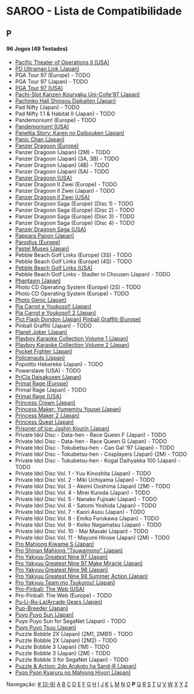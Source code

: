 # SAROO - Lista de Compatibilidade

## P

#### 96 Jogos (49 Testados)

- [Pacific Theater of Operations II (USA)](../../../Regions/Retails/USA/T-7604H/01/README.md)
- [PD Ultraman Link (Japan)](../../../Regions/Retails/Japan/T-13304G/01/README.md)
- PGA Tour 97 (Europe) - TODO
- PGA Tour 97 (Japan) - TODO
- [PGA Tour 97 (USA)](../../../Regions/Retails/USA/T-5011H/01/README.md)
- [Pachi-Slot Kanzen Kouryaku Uni-Colle'97 (Japan)](../../../Regions/Retails/Japan/T-36501G/01/README.md)
- [Pachinko Hall Shinsou Daikaiten (Japan)](../../../Regions/Retails/Japan/T-37501G/01/README.md)
- Pad Nifty (Japan) - TODO
- Pad Nifty 1.1 & Habitat II (Japan) - TODO
- Pandemonium! (Europe) - TODO
- [Pandemonium! (USA)](../../../Regions/Retails/USA/T-15914H/01/README.md)
- [Paneltia Story: Karen no Daibouken (Japan)](../../../Regions/Retails/Japan/T-21510G/01/README.md)
- [Panic Chan (Japan)](../../../Regions/Retails/Japan/T-15010G/01/README.md)
- [Panzer Dragoon (Europe)](../../../Regions/Retails/Europe/MK-81009/01/README.md)
- Panzer Dragoon (Japan) (2M) - TODO
- Panzer Dragoon (Japan) (3A, 3B) - TODO
- Panzer Dragoon (Japan) (4B) - TODO
- Panzer Dragoon (Japan) (5A) - TODO
- [Panzer Dragoon (USA)](../../../Regions/Retails/USA/MK-81009/01/README.md)
- Panzer Dragoon II Zwei (Europe) - TODO
- Panzer Dragoon II Zwei (Japan) - TODO
- [Panzer Dragoon II Zwei (USA)](../../../Regions/Retails/USA/MK-81022/01/README.md)
- Panzer Dragoon Saga (Europe) (Disc 1) - TODO
- Panzer Dragoon Saga (Europe) (Disc 2) - TODO
- Panzer Dragoon Saga (Europe) (Disc 3) - TODO
- Panzer Dragoon Saga (Europe) (Disc 4) - TODO
- [Panzer Dragoon Saga (USA)](../../../Regions/Retails/USA/MK-81307/01/README.md)
- [Pappara Paoon (Japan)](../../../Regions/Retails/Japan/23201G/01/README.md)
- [Parodius (Europe)](../../../Regions/Retails/Europe/T-9501H-50/01/README.md)
- [Pastel Muses (Japan)](../../../Regions/Retails/Japan/T-30602G/01/README.md)
- Pebble Beach Golf Links (Europe) (3S) - TODO
- Pebble Beach Golf Links (Europe) (4S) - TODO
- [Pebble Beach Golf Links (USA)](../../../Regions/Retails/USA/MK-81101/01/README.md)
- Pebble Beach Golf Links - Stadler ni Chousen (Japan) - TODO
- [Phantasm (Japan)](../../../Regions/Retails/Japan/T-36001G/01/README.md)
- Photo CD Operating System (Europe) (2S) - TODO
- Photo CD Operating System (Europe) - TODO
- [Photo Genic (Japan)](../../../Regions/Retails/Japan/T-1524G/01/README.md)
- [Pia Carrot e Youkoso!! (Japan)](../../../Regions/Retails/Japan/T-19708G/01/README.md)
- [Pia Carrot e Youkoso!! 2 (Japan)](../../../Regions/Retails/Japan/T-20114G/01/README.md)
- [Pict Flash Dondon (Japan)](../../../Regions/Retails/Japan/T-17811G/01/README.md)
  [Pinball Graffiti (Europe)](../../../Regions/Retails/Europe/T-6011H-50/01/README.md)
- Pinball Graffiti (Japan) - TODO
- [Planet Joker (Japan)](../../../Regions/Retails/Japan/T-18711G/01/README.md)
- [Playboy Karaoke Collection Volume 1 (Japan)](../../../Regions/Retails/Japan/T-2305G/01/README.md)
- [Playboy Karaoke Collection Volume 2 (Japan)](../../../Regions/Retails/Japan/T-2304G/01/README.md)
- [Pocket Fighter (Japan)](../../../Regions/Retails/Japan/T-1230G/01/README.md)
- [Policenauts (Japan)](../../../Regions/Retails/Japan/T-9510G/01/README.md)
- Popoitto Hebereke (Japan) - TODO
- Powerslave (USA) - TODO
- [PriCla Daisakusen (Japan)](../../../Regions/Retails/Japan/T-14409G/01/README.md)
- [Primal Rage (Europe)](../../../Regions/Retails/Europe/T-4802H-50/01/README.md)
- Primal Rage (Japan) - TODO
- [Primal Rage (USA)](../../../Regions/Retails/USA/T-4802H/01/README.md)
- [Princess Crown (Japan)](../../../Regions/Retails/Japan/T-14418G/01/README.md)
- [Princess Maker: Yumemiru Yousei (Japan)](../../../Regions/Retails/Japan/T-35101G/01/README.md)
- [Princess Maker 2 (Japan)](../../../Regions/Retails/Japan/T-5201G/01/README.md)
- [Princess Quest (Japan)](../../../Regions/Retails/Japan/T-24604G/01/README.md)
- [Prisoner of Ice: Jashin Kourin (Japan)](../../../Regions/Retails/Japan/T-26112G/01/README.md)
- Private Idol Disc - Data-hen - Race Queen F (Japan) - TODO
- Private Idol Disc - Data-hen - Race Queen G (Japan) - TODO
- Private Idol Disc - Tokubetsu-hen - Can Gal '97 (Japan) - TODO
- Private Idol Disc - Tokubetsu-hen - Cosplayers (Japan) (2M) - TODO
- Private Idol Disc - Tokubetsu-hen - Kogal Daihyakka 100 (Japan) - TODO
- Private Idol Disc Vol. 1 - Yuu Kinoshita (Japan) - TODO
- Private Idol Disc Vol. 2 - Miki Uchiyama (Japan) - TODO
- Private Idol Disc Vol. 3 - Akemi Ooshima (Japan) (2M) - TODO
- Private Idol Disc Vol. 4 - Mirei Kuroda (Japan) - TODO
- Private Idol Disc Vol. 5 - Nanako Fujisaki (Japan) - TODO
- Private Idol Disc Vol. 6 - Satomi Yoshida (Japan) - TODO
- Private Idol Disc Vol. 7 - Kaori Asou (Japan) - TODO
- Private Idol Disc Vol. 8 - Emiko Furukawa (Japan) - TODO
- Private Idol Disc Vol. 9 - Keiko Nagamatsu (Japan) - TODO
- Private Idol Disc Vol. 10 - Mai Masaki (Japan) - TODO
- Private Idol Disc Vol. 11 - Mayumi Hirose (Japan) (2M) - TODO
- [Pro Mahjong Kiwame S (Japan)](../../../Regions/Retails/Japan/T-16801G/01/README.md)
- [Pro Shinan Mahjong "Tsuwamono" (Japan)](../../../Regions/Retails/Japan/T-38501G/01/README.md)
- [Pro Yakyuu Greatest Nine 97 (Japan)](../../../Regions/Retails/Japan/GS-9139/01/README.md)
- [Pro Yakyuu Greatest Nine 97 Make Miracle (Japan)](../../../Regions/Retails/Japan/GS-9171/01/README.md)
- [Pro Yakyuu Greatest Nine 98 (Japan)](../../../Regions/Retails/Japan/GS-9185/01/README.md)
- [Pro Yakyuu Greatest Nine 98 Summer Action (Japan)](../../../Regions/Retails/Japan/GS-9202/01/README.md)
- [Pro Yakyuu Team mo Tsukurou! (Japan)](../../../Regions/Retails/Japan/GS-9165/01/README.md)
- [Pro-Pinball: The Web (USA)](../../../Regions/Retails/USA/T-12520H/01/README.md)
- Pro-Pinball: The Web (Europe) - TODO
- [Pu-Li-Ru-La/Arcade Gears (Japan)](../../../Regions/Retails/Japan/T-26106G/01/README.md)
- [Pup-Breeder (Japan)](../../../Regions/Retails/Japan/T-29301G/01/README.md)
- [Puyo Puyo Sun (Japan)](../../../Regions/Retails/Japan/T-6603G/01/README.md)
- Puyo Puyo Sun for SegaNet (Japan) - TODO
- [Puyo Puyo Tsuu (Japan)](../../../Regions/Retails/Japan/T-6601G/01/README.md)
- Puzzle Bobble 2X (Japan) (2M1, 2MB1) - TODO
- Puzzle Bobble 2X (Japan) (2M2) - TODO
- Puzzle Bobble 3 (Japan) (1M) - TODO
- Puzzle Bobble 3 (Japan) (2M) - TODO
- Puzzle Bobble 3 for SegaNet (Japan) - TODO
- [Puzzle & Action: 2do Arukoto ha Sand-R (Japan)](../../../Regions/Retails/Japan/T-6802G/01/README.md)
- [Pyon Pyon Kyaruru no Mahjong Hiyori (Japan)](../../../Regions/Retails/Japan/T-31101G/01/README.md)

Navegação:
[# (0-9)](./09.md) [A](./A.md) [B](./B.md) [C](./C.md) [D](./D.md) [E](./E.md) [F](./F.md) [G](./G.md) [H](./H.md) [I](./I.md) [J](./J.md) [K](./K.md) [L](./L.md) [M](./M.md) [N](./N.md) [O](./O.md) **P** [Q](./Q.md) [R](./R.md) [S](./S.md) [T](./T.md) [U](./U.md) [V](./V.md) [W](./W.md) [X](./X.md) [Y](./Y.md) [Z](./Z.md)
